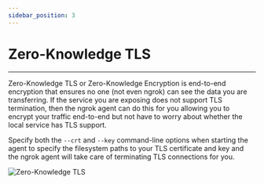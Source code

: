 ```yaml
---
sidebar_position: 3
---
```


# Zero-Knowledge TLS
----------------

Zero-Knowledge TLS or Zero-Knowledge Encryption is end-to-end encryption that ensures no one (not even ngrok) can see the data you are transferring. If the service you are exposing does not support TLS termination, then the ngrok agent can do this for you allowing you to encrypt your traffic end-to-end but not have to worry about whether the local service has TLS support.

Specify both the `--crt` and `--key` command-line options when starting the agent to specify the filesystem paths to your TLS certificate and key and the ngrok agent will take care of terminating TLS connections for you.

![Zero-Knowledge TLS](/img/docs/ngrok-zero-knowledge.png)